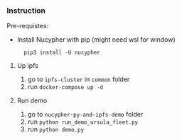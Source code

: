### Instruction

Pre-requistes:
- Install Nucypher with pip (might need wsl for window)
        
        pip3 install -U nucypher

1. Up ipfs
    1. go to `ipfs-cluster` in `common` folder
    2. run `docker-compose up -d`

2. Run demo
    1. go to `nucypher-py-and-ipfs-demo` folder
    2. run `python run_demo_ursula_fleet.py`
    3. run `python demo.py`
